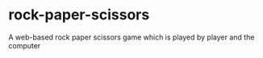 # rock-paper-scissors
A web-based rock paper scissors game which is played by player and the computer
